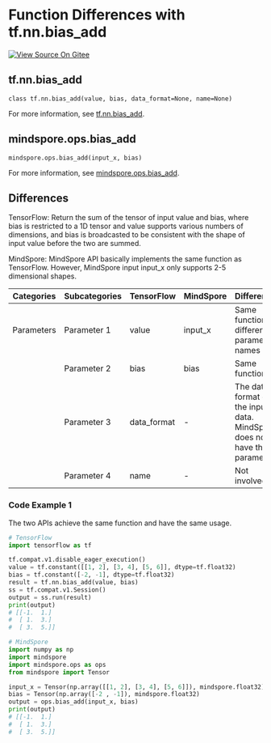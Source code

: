 # Function Differences with tf.nn.bias_add

[![View Source On Gitee](https://mindspore-website.obs.cn-north-4.myhuaweicloud.com/website-images/r2.1/resource/_static/logo_source_en.svg)](https://gitee.com/mindspore/docs/blob/r2.1/docs/mindspore/source_en/note/api_mapping/tensorflow_diff/bias_add.md)

## tf.nn.bias_add

```text
class tf.nn.bias_add(value, bias, data_format=None, name=None)
```

For more information, see [tf.nn.bias_add](https://tensorflow.google.cn/versions/r2.6/api_docs/python/tf/nn/bias_add).

## mindspore.ops.bias_add

```text
mindspore.ops.bias_add(input_x, bias)
```

For more information, see [mindspore.ops.bias_add](https://www.mindspore.cn/docs/en/r2.1/api_python/ops/mindspore.ops.bias_add.html).

## Differences

TensorFlow: Return the sum of the tensor of input value and bias, where bias is restricted to a 1D tensor and value supports various numbers of dimensions, and bias is broadcasted to be consistent with the shape of input value before the two are summed.

MindSpore: MindSpore API basically implements the same function as TensorFlow. However, MindSpore input input_x only supports 2-5 dimensional shapes.

| Categories | Subcategories |TensorFlow | MindSpore | Differences |
| --- | --- | --- | --- |---|
| Parameters | Parameter 1 | value      | input_x   | Same function, different parameter names                  |
|      | Parameter 2 | bias       | bias      | Same function                              |
|      | Parameter 3 | data_format | -         | The data format of the input data. MindSpore does not have this parameter |
|      | Parameter 4 | name       | -         | Not involved   |

### Code Example 1

The two APIs achieve the same function and have the same usage.

```python
# TensorFlow
import tensorflow as tf

tf.compat.v1.disable_eager_execution()
value = tf.constant([[1, 2], [3, 4], [5, 6]], dtype=tf.float32)
bias = tf.constant([-2, -1], dtype=tf.float32)
result = tf.nn.bias_add(value, bias)
ss = tf.compat.v1.Session()
output = ss.run(result)
print(output)
# [[-1.  1.]
#  [ 1.  3.]
#  [ 3.  5.]]

# MindSpore
import numpy as np
import mindspore
import mindspore.ops as ops
from mindspore import Tensor

input_x = Tensor(np.array([[1, 2], [3, 4], [5, 6]]), mindspore.float32)
bias = Tensor(np.array([-2 , -1]), mindspore.float32)
output = ops.bias_add(input_x, bias)
print(output)
# [[-1.  1.]
#  [ 1.  3.]
#  [ 3.  5.]]
```
